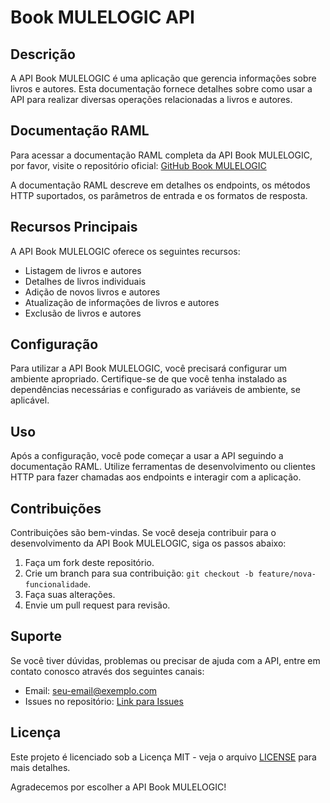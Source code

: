 # Book MULELOGIC API

## Descrição
A API Book MULELOGIC é uma aplicação que gerencia informações sobre livros e autores. Esta documentação fornece detalhes sobre como usar a API para realizar diversas operações relacionadas a livros e autores.

## Documentação RAML
Para acessar a documentação RAML completa da API Book MULELOGIC, por favor, visite o repositório oficial:
[GitHub Book MULELOGIC](https://github.com/benetesla/muleapi.git)

A documentação RAML descreve em detalhes os endpoints, os métodos HTTP suportados, os parâmetros de entrada e os formatos de resposta.

## Recursos Principais
A API Book MULELOGIC oferece os seguintes recursos:

- Listagem de livros e autores
- Detalhes de livros individuais
- Adição de novos livros e autores
- Atualização de informações de livros e autores
- Exclusão de livros e autores

## Configuração
Para utilizar a API Book MULELOGIC, você precisará configurar um ambiente apropriado. Certifique-se de que você tenha instalado as dependências necessárias e configurado as variáveis de ambiente, se aplicável.

## Uso
Após a configuração, você pode começar a usar a API seguindo a documentação RAML. Utilize ferramentas de desenvolvimento ou clientes HTTP para fazer chamadas aos endpoints e interagir com a aplicação.

## Contribuições
Contribuições são bem-vindas. Se você deseja contribuir para o desenvolvimento da API Book MULELOGIC, siga os passos abaixo:
1. Faça um fork deste repositório.
2. Crie um branch para sua contribuição: `git checkout -b feature/nova-funcionalidade`.
3. Faça suas alterações.
4. Envie um pull request para revisão.

## Suporte
Se você tiver dúvidas, problemas ou precisar de ajuda com a API, entre em contato conosco através dos seguintes canais:
- Email: [seu-email@exemplo.com](mailto:BENEVANIOSANTOS930@GMAIL.COM)
- Issues no repositório: [Link para Issues](https://github.com/benetesla/muleapi/issues)

## Licença
Este projeto é licenciado sob a Licença MIT - veja o arquivo [LICENSE](LICENSE) para mais detalhes.

Agradecemos por escolher a API Book MULELOGIC!
